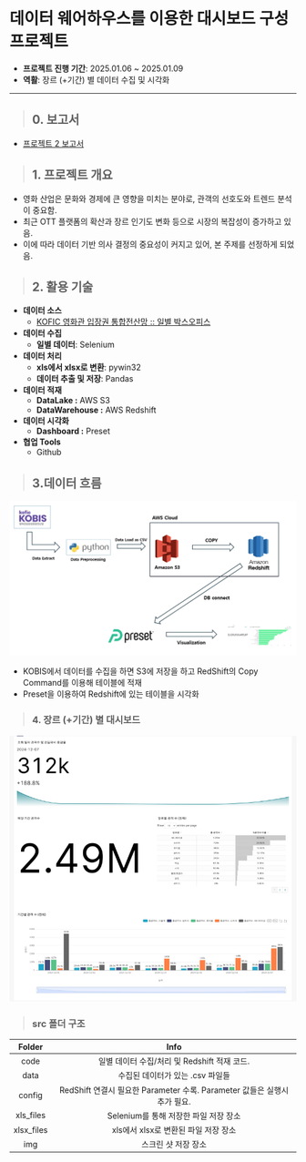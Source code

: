 # **데이터 웨어하우스를 이용한 대시보드 구성 프로젝트**
- **프로젝트 진행 기간**: 2025.01.06 ~ 2025.01.09
- **역활**: 장르 (+기간) 별 데이터 수집 및 시각화
---
> ## 0. 보고서

- [프로젝트 2 보고서](https://flax-entree-f78.notion.site/1b6db7c679148072a708e985fbfb2294?p=1b6db7c67914814a944edf18fb8cea28&pm=c)

> ## 1. 프로젝트 개요
- 영화 산업은 문화와 경제에 큰 영향을 미치는 분야로, 관객의 선호도와 트렌드 분석이 중요함. 
- 최근 OTT 플랫폼의 확산과 장르 인기도 변화 등으로 시장의 복잡성이 증가하고 있음. 
- 이에 따라 데이터 기반 의사 결정의 중요성이 커지고 있어, 본 주제를 선정하게 되었음.
  
> ## 2. 활용 기술

- **데이터 소스**
    - [KOFIC 영화관 입장권 통합전산망 :: 일별 박스오피스](https://www.kobis.or.kr/kobis/business/stat/boxs/findDailyBoxOfficeList.do)
- **데이터 수집**
    - **일별 데이터**: Selenium
- **데이터 처리**
    - **xls에서 xlsx로 변환**: pywin32
    - **데이터 추출 및 저장**: Pandas
- **데이터 적재**
    - **DataLake :** AWS S3
    - **DataWarehouse :** AWS Redshift
- **데이터 시각화**
    - **Dashboard :** Preset
- **협업 Tools**
    - Github

> ## 3.데이터 흐름
![DataFlow](genre/src/img/Project_Arch.png)
- KOBIS에서 데이터를 수집을 하면 S3에 저장을 하고 RedShift의 Copy Command를 이용해 테이블에 적재
- Preset을 이용하여 Redshift에 있는 테이블을 시각화

> ###  4. **장르 (+기간) 별 대시보드**
![MyDashBoard](genre/src/img/MyDashBoard.png)
> ### **src 폴더 구조**

|<div align="center">Folder</div>|<div align="center">Info</div>|
|----------|--------|
|<div align="center">code</div>|<div align="center">일별 데이터 수집/처리 및 Redshift 적재 코드.</div>|
|<div align="center">data</div>|<div align="center">수집된 데이터가 있는 .csv 파일들</div>|
|<div align="center">config</div>|<div align="center">RedShift 연결시 필요한 Parameter 수록. Parameter 값들은 실행시 추가 필요.</div>|
|<div align="center">xls_files</div>|<div align="center">Selenium를 통해 저장한 파일 저장 장소</div>|
|<div align="center">xlsx_files</div>|<div align="center">xls에서 xlsx로 변환된 파일 저장 장소</div>|
|<div align="center">img</div>|<div align="center">스크린 샷 저장 장소</div>|
